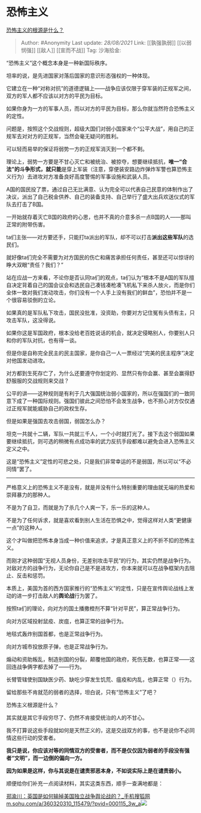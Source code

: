 # 恐怖主义
[恐怖主义的根源是什么？](https://www.zhihu.com/question/22660577/answer/2086971934)

> Author: #Anonymity
> Last update: *28/08/2021*
> Link: [[孰强孰弱]] [[以弱悯强]] [[敌人]] [[宣而不战]]
> Tag:
> 沙海拾金:

“恐怖主义”这个概念本身是一种新国际秩序。

坦率的说，是先进国家对落后国家的意识形态强权的一种体现。

它建立在一种“对称对抗”的道德逻辑上——战争应该仅限于穿军装的正规军之间，双方的军人都不应该以对方的平民为目标。

如果你身为一方的军事人员，而以对方的平民为目标，那么你就当然符合恐怖主义的定性。

问题是，按照这个交战规则，超级大国们对弱小国家来个“公平大战”，用自己的正规军去对对方的正规军，当然会毫无疑问的胜利。

可以轻而易举的保证将弱势一方的正规军消灭到一个都不剩。

理论上，弱势一方要是不甘心灭亡和被统治、被掠夺，想要继续抵抗，**唯一“**合法”的斗争形式，就**只能**是穿上军装（注意，穿便装安路边炸弹炸军警也算恐怖主义行为）去进攻对方准备良好高度警惕的军事设施和武装人员。

A国的国民投了票，通过自己无比满意、认为完全可以代表自己民意的体制作出了决议，派出了自己税金供养、自己的装备支持、自己举行了盛大出兵欢送仪式的军队去打击了B国。

一开始就存着灭亡B国的政府的心思，也并不真的介意多杀一点B国的人——那叫正常的附带伤害。

ta们主张——对方要还手，只能打ta派出的军队，却不可以打击**派出这些军队**的选民们。

就好像ta们完全不需要为对方国民的伤亡和痛苦承担任何责任，甚至还可以惊讶的睁大双眼“责任？我们？”

站在应战一方来看，不论你是否认同ta们的观点，ta们认为“根本不是A国的军队擅自决定背着自己的国会议会和选民自己凑钱凑枪凑飞机私下来杀人放火，而是你们全体一致对我们发动攻击，你们没有一个人手上没有我们的鲜血”，恐怕并不是一个很容易驳倒的立论。

如果真的是军队私下攻击，国民没批准，没资助，你要对方记住冤有头债有主，只攻击军队，这没得说。

如果你这是军国政府，根本没给老百姓说话的机会，就决定侵略别人，你要别人只和你的军队对抗，也有得一谈。

但是你是自称完全民主的民主国家，是你自己一人一票经过“完美的民主程序”决定对他国发动进攻。

对方都到生死存亡了，为什么还要遵守你划定的、显然只有你会赢、甚至会赢得舒舒服服的交战规则来交战？

公平的讲——这种规则是有利于几大强国统治弱小国家的，所以在强国们的一致同意下成了一种国际规则。强国们彼此之间恐怕不会发生战争，也不担心对方仅仅通过正规军就能威胁自己的政权生存。

但是如果是强国去攻击弱国，弱国怎么办？

坦克一共就十二辆，军队一共就三千人，一个小时就打光了。接下去这个弱国如果要继续抵抗，则可选的稍微有点成功率的武力反抗手段都难以避免会进入恐怖主义定义之中。

这是“恐怖主义”定性的可悲之处，只是我们非常幸运的不是弱国，所以可以“不必同情”罢了。

---

严格意义上的恐怖主义不是没有，就是并没有什么特别重要的理由就无端的热爱和崇拜暴力的那种人。

不是为了自卫，而就是为了杀几个人爽一下，乐一乐的这种人。

不是为了任何诉求，就是喜欢看到别人生活在恐惧之中，觉得这样对人类“更健康一点”的这种人。

这个才叫做把恐怖本身当成一种价值来追求，才是真正意义上的不折不扣的恐怖主义。

而刚才这种弱国“无视人员身份，无差别攻击平民”的行为，其实仍然是战争行为。对敌对方的战争行为，无论你自己是不是进攻方，你本来就可以在战争框架内去阻止、反击和惩罚。

本质上，美国为首的西方国家推行的“恐怖主义”的定性，只是在宣传舆论战线上发动的进一步打击敌人的**舆论战**行为罢了。

按照ta们的理论，向对方的国土播撒橙剂不算“针对平民”，算正常战争行为。

向对方区域投射鼠疫、炭疽，也算正常的战争行为。

地毯式轰炸别国首都，也是正常战争行为。

向对方城市投放原子弹，也是正常战争行为。

煽动和资助叛乱，制造别国的分裂，颠覆他国的政府，死伤无数，也算正常——这回连战争俩字都去掉了——行为。

长臂管辖使别国缺医少药、缺吃少穿发生饥荒、瘟疫和内乱，也算正常（）行为。

留给那些不肯就范的弱者的选择，坦白说，只有“恐怖主义”了吧？

恐怖主义根源是什么？

其实就是其它手段穷尽了、仍然不肯接受统治的人的不甘心。

我不打算说这些手段就如何是天然正义的，这是交战双方的事，也不是说你不必同情这些行动的受害者。

**我只是说，你应该对等的同情双方的受害者，而不是仅仅因为弱者的手段没有强者“文明”，而一边倒的偏向一方。**

**因为如果是这样，你与其说是在谴责邪恶本身，不如说实际上是在谴责弱小。**

顺便给你们补充一点阅读材料，其实这类东西，顺手一查满地都是：

[郑渝川：英国是如何输掉美国独立战争舆论战的？_手机搜狐网​m.sohu.com/a/360320310_115479/?pvid=000115_3w_a![](https://pic3.zhimg.com/v2-fed28f72f7d67e81caef0015e9e630fe_180x120.jpg)](https://link.zhihu.com/?target=https%3A//m.sohu.com/a/360320310_115479/%3Fpvid%3D000115_3w_a)
